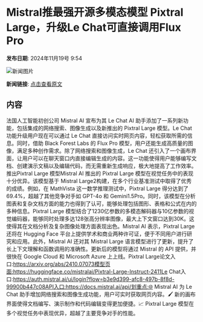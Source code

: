 # ​Mistral推最强开源多模态模型 Pixtral Large，升级Le Chat可直接调用Flux Pro

**发布日期**: 2024年11月19号 9:54

![新闻图片](https://upload.chinaz.com/2024/1119/6386760662942291119587575.png)

**新闻链接**: [点击查看原文](https://www.aibase.com/zh/news/13311)

## 内容

法国人工智能初创公司 Mistral AI 宣布为其 Le Chat AI 助手添加了一系列新功能，包括集成的网络搜索、图像生成以及新推出的 Pixtral Large 模型。Le Chat 功能升级用户现在可以通过 Le Chat 直接访问实时网页内容，轻松获取所需的信息。同时，借助 Black Forest Labs 的 Flux Pro 模型，用户还能生成高质量的图像，满足多种创作需求。除了网络搜索和图像生成，Le Chat 还引入了一个画布界面，让用户可以在聊天窗口内直接编辑生成的内容。这一功能使得用户能够编写文档、创建演示文稿以及编辑代码，而无需重新生成响应，极大地提高了工作效率。推出Pixtral Large 模型Mistral AI 推出的 Pixtral Large 模型在视觉任务中的表现十分优异。该模型基于 Mistral Large2构建，在多个行业基准测试中取得了优秀的成绩。例如，在 MathVista 这一数学推理测试中，Pixtral Large 得分达到了69.4%，超越了其他竞争对手如 GPT-4o 和 Gemini1.5Pro。同时，该模型在分析图表和复杂文档方面的能力也得到了认可，能够处理包括图形、表格和公式在内的多种信息。Pixtral Large 模型结合了1230亿参数的多模态解码器与10亿参数的视觉编码器，能够同时处理多达128张高分辨率图像，最大上下文窗口达到30K。这使得其在文档分析及复杂图像处理方面表现出色。Mistral AI 表示，Pixtral Large 还将在 Hugging Face 平台上提供学术和商业两种许可证，便于不同用户进行研究和应用。此外，Mistral AI 还对其 Mistral Large 语言模型进行了更新，提升了长上下文理解和函数调用的准确性。更新后的模型将通过 Mistral 的 API 提供，并很快在 Google Cloud 和 Microsoft Azure 上上线。Pixtral Large论文入口:https://arxiv.org/abs/2410.07073模型页面:https://huggingface.co/mistralai/Pixtral-Large-Instruct-2411Le Chat入口:https://auth.mistral.ai/ui/login?flow=b3e9d399-afc8-497b-8f8d-99900b447c08API入口:https://docs.mistral.ai/api/划重点:🌐 Mistral AI 为 Le Chat 助手增加网络搜索和图像生成功能，用户可实时获取网页内容。🖌️ 新的画布界面使得文档编写、演示制作和代码编辑变得更加便捷。📈 Pixtral Large 模型在多个视觉任务中表现优异，超越了主要竞争对手的性能。
